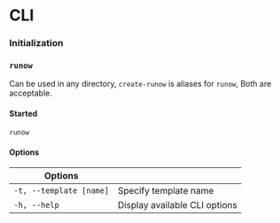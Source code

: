 # CLI

### Initialization

### `runow`

Can be used in any directory,  `create-runow` is aliases for `runow`, Both are acceptable.

#### Started

```bash
runow
```

#### Options

| Options                 |                               |
|-------------------------|-------------------------------|
| `-t, --template [name]` | Specify template name         |
| `-h, --help`            | Display available CLI options |
